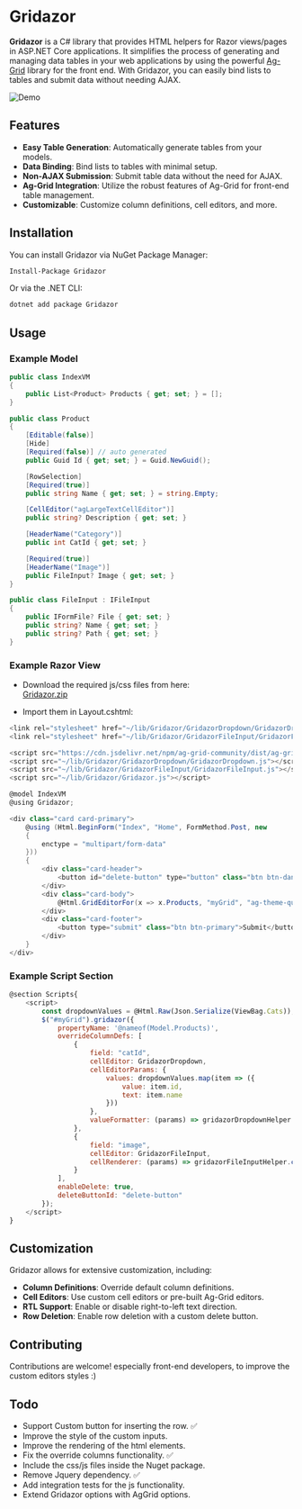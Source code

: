 # Gridazor

**Gridazor** is a C# library that provides HTML helpers for Razor views/pages in ASP.NET Core applications. It simplifies the process of generating and managing data tables in your web applications by using the powerful [Ag-Grid](https://www.ag-grid.com/) library for the front end. With Gridazor, you can easily bind lists to tables and submit data without needing AJAX.

![Demo](https://github.com/user-attachments/assets/48bceec0-7309-4ee3-89d3-156e7585f845)


## Features

- **Easy Table Generation**: Automatically generate tables from your models.
- **Data Binding**: Bind lists to tables with minimal setup.
- **Non-AJAX Submission**: Submit table data without the need for AJAX.
- **Ag-Grid Integration**: Utilize the robust features of Ag-Grid for front-end table management.
- **Customizable**: Customize column definitions, cell editors, and more.

## Installation

You can install Gridazor via NuGet Package Manager:

```bash
Install-Package Gridazor
```
Or via the .NET CLI:

```bash
dotnet add package Gridazor
```

## Usage
### Example Model
```csharp
public class IndexVM
{
    public List<Product> Products { get; set; } = [];
}

public class Product
{
    [Editable(false)]
    [Hide]
    [Required(false)] // auto generated
    public Guid Id { get; set; } = Guid.NewGuid();

    [RowSelection]
    [Required(true)]
    public string Name { get; set; } = string.Empty;

    [CellEditor("agLargeTextCellEditor")]
    public string? Description { get; set; }

    [HeaderName("Category")]
    public int CatId { get; set; }

    [Required(true)]
    [HeaderName("Image")]
    public FileInput? Image { get; set; }
}

public class FileInput : IFileInput
{
    public IFormFile? File { get; set; }
    public string? Name { get; set; }
    public string? Path { get; set; }
}
```

### Example Razor View

- Download the required js/css files from here:  
[Gridazor.zip](https://github.com/user-attachments/files/17090694/Gridazor.zip)

- Import them in Layout.cshtml:
```csharp
<link rel="stylesheet" href="~/lib/Gridazor/GridazorDropdown/GridazorDropdown.css" />
<link rel="stylesheet" href="~/lib/Gridazor/GridazorFileInput/GridazorFileInput.css" />

<script src="https://cdn.jsdelivr.net/npm/ag-grid-community/dist/ag-grid-community.min.js"></script>
<script src="~/lib/Gridazor/GridazorDropdown/GridazorDropdown.js"></script>
<script src="~/lib/Gridazor/GridazorFileInput/GridazorFileInput.js"></script>
<script src="~/lib/Gridazor/Gridazor.js"></script>
```

```csharp
@model IndexVM
@using Gridazor;

<div class="card card-primary">
    @using (Html.BeginForm("Index", "Home", FormMethod.Post, new
    {
        enctype = "multipart/form-data"
    }))
    {
        <div class="card-header">
            <button id="delete-button" type="button" class="btn btn-danger">Delete</button>
        </div>
        <div class="card-body">
            @Html.GridEditorFor(x => x.Products, "myGrid", "ag-theme-quartz")
        </div>
        <div class="card-footer">
            <button type="submit" class="btn btn-primary">Submit</button>
        </div>
    }
</div>
```

### Example Script Section
```js
@section Scripts{
    <script>
        const dropdownValues = @Html.Raw(Json.Serialize(ViewBag.Cats));
        $("#myGrid").gridazor({
            propertyName: '@nameof(Model.Products)',
            overrideColumnDefs: [
                {
                    field: "catId",
                    cellEditor: GridazorDropdown,
                    cellEditorParams: {
                        values: dropdownValues.map(item => ({
                            value: item.id,
                            text: item.name
                        }))
                    },
                    valueFormatter: (params) => gridazorDropdownHelper.valueFormatter(params)
                },
                {
                    field: "image",
                    cellEditor: GridazorFileInput,
                    cellRenderer: (params) => gridazorFileInputHelper.cellRender(params)
                }
            ],
            enableDelete: true,
            deleteButtonId: "delete-button"
        });
    </script>
}
```

## Customization

Gridazor allows for extensive customization, including:

- **Column Definitions**: Override default column definitions.
- **Cell Editors**: Use custom cell editors or pre-built Ag-Grid editors.
- **RTL Support**: Enable or disable right-to-left text direction.
- **Row Deletion**: Enable row deletion with a custom delete button.

## Contributing

Contributions are welcome! especially front-end developers, to improve the custom editors styles :)

## Todo
 - Support Custom button for inserting the row. ✅
 - Improve the style of the custom inputs.
 - Improve the rendering of the html elements.
 - Fix the override columns functionality. ✅
 - Include the css/js files inside the Nuget package.
 - Remove Jquery dependency. ✅
 - Add integration tests for the js functionality.
 - Extend Gridazor options with AgGrid options.
